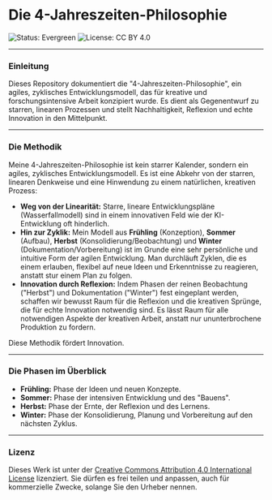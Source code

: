 # Die 4-Jahreszeiten-Philosophie

![Status: Evergreen](https://img.shields.io/badge/status-evergreen-brightgreen.svg)
![License: CC BY 4.0](https://img.shields.io/badge/License-CC%20BY%204.0-lightgrey.svg)

---

### Einleitung

Dieses Repository dokumentiert die "4-Jahreszeiten-Philosophie", ein agiles, zyklisches Entwicklungsmodell, das für kreative und forschungsintensive Arbeit konzipiert wurde. 
Es dient als Gegenentwurf zu starren, linearen Prozessen und stellt Nachhaltigkeit, Reflexion und echte Innovation in den Mittelpunkt.

---

### Die Methodik

Meine 4-Jahreszeiten-Philosophie ist kein starrer Kalender, sondern ein agiles, zyklisches Entwicklungsmodell. Es ist eine Abkehr von der starren, linearen Denkweise und eine Hinwendung zu einem natürlichen, kreativen Prozess:

* **Weg von der Linearität:** Starre, lineare Entwicklungspläne (Wasserfallmodell) sind in einem innovativen Feld wie der KI-Entwicklung oft hinderlich.
* **Hin zur Zyklik:** Mein Modell aus **Frühling** (Konzeption), **Sommer** (Aufbau), **Herbst** (Konsolidierung/Beobachtung) und **Winter** (Dokumentation/Vorbereitung) ist im Grunde eine sehr persönliche und intuitive Form der agilen Entwicklung. Man durchläuft Zyklen, die es einem erlauben, flexibel auf neue Ideen und Erkenntnisse zu reagieren, anstatt stur einem Plan zu folgen.
* **Innovation durch Reflexion:** Indem Phasen der reinen Beobachtung ("Herbst") und Dokumentation ("Winter") fest eingeplant werden, schaffen wir bewusst Raum für die Reflexion und die kreativen Sprünge, die für echte Innovation notwendig sind. Es lässt Raum für alle notwendigen Aspekte der kreativen Arbeit, anstatt nur ununterbrochene Produktion zu fordern.

Diese Methodik fördert Innovation.

---

### Die Phasen im Überblick

* **Frühling:** Phase der Ideen und neuen Konzepte.
* **Sommer:** Phase der intensiven Entwicklung und des "Bauens".
* **Herbst:** Phase der Ernte, der Reflexion und des Lernens.
* **Winter:** Phase der Konsolidierung, Planung und Vorbereitung auf den nächsten Zyklus.

---

### Lizenz


Dieses Werk ist unter der [Creative Commons Attribution 4.0 International License](http://creativecommons.org/licenses/by/4.0/) lizenziert. Sie dürfen es frei teilen und anpassen, auch für kommerzielle Zwecke, solange Sie den Urheber nennen.

